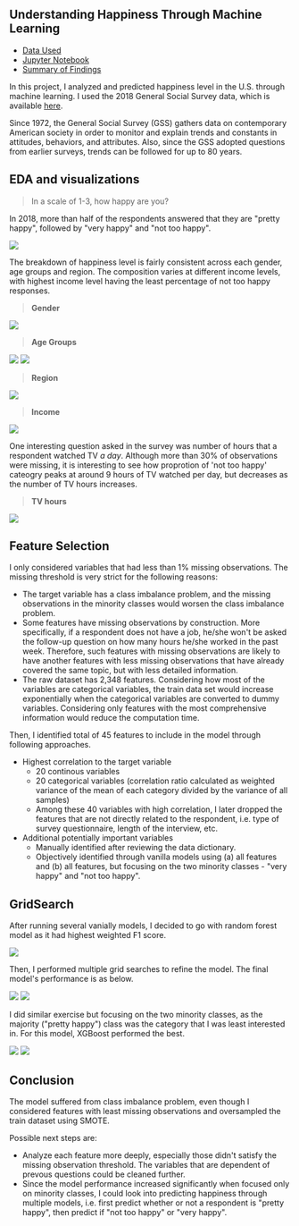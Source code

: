 ## Understanding Happiness Through Machine Learning

- [Data Used](https://github.com/wendysjkim/dsc-mod-5-project-online-ds-pt-051319/blob/work/GSS2018.dta)
- [Jupyter Notebook](https://github.com/wendysjkim/dsc-mod-5-project-online-ds-pt-051319/blob/work/analysis.ipynb)
- [Summary of Findings](https://github.com/wendysjkim/dsc-mod-5-project-online-ds-pt-051319/blob/work/presentation.pdf)

In this project, I analyzed and predicted happiness level in the U.S. through machine learning. I used the 2018 General Social Survey data, which is available [here](https://gss.norc.org).

Since 1972, the General Social Survey (GSS) gathers data on contemporary American society in order to monitor and explain trends and constants in attitudes, behaviors, and attributes. Also, since the GSS adopted questions from earlier surveys, trends can be followed for up to 80 years.


## EDA and visualizations

> In a scale of 1-3, how happy are you?

In 2018, more than half of the respondents answered that they are "pretty happy", followed by "very happy" and "not too happy".

![](https://github.com/wendysjkim/dsc-mod-5-project-online-ds-pt-051319/blob/work/images/Happiness.png)

The breakdown of happiness level is fairly consistent across each gender, age groups and region. The composition varies at different income levels, with highest income level having the least percentage of not too happy responses.

> **Gender**


![](https://github.com/wendysjkim/dsc-mod-5-project-online-ds-pt-051319/blob/work/images/gender.png)

> **Age Groups**


![](https://github.com/wendysjkim/dsc-mod-5-project-online-ds-pt-051319/blob/work/images/age.png)
![](https://github.com/wendysjkim/dsc-mod-5-project-online-ds-pt-051319/blob/work/images/Legend.png)
> **Region**


![](https://github.com/wendysjkim/dsc-mod-5-project-online-ds-pt-051319/blob/work/images/region.png)

> **Income**


![](https://github.com/wendysjkim/dsc-mod-5-project-online-ds-pt-051319/blob/work/images/income.png)

One interesting question asked in the survey was number of hours that a respondent watched TV *a day*. Although more than 30% of observations were missing, it is interesting to see how proprotion of 'not too happy' cateogry peaks at around 9 hours of TV watched per day, but decreases as the number of TV hours increases.

>**TV hours**


![](https://github.com/wendysjkim/dsc-mod-5-project-online-ds-pt-051319/blob/work/images/tv.png)

## Feature Selection
I only considered variables that had less than 1% missing observations. The missing threshold is very strict for the following reasons:
- The target variable has a class imbalance problem, and the missing observations in the minority classes would worsen the class imbalance problem.
- Some features have missing observations by construction. More specifically, if a respondent does not have a job, he/she won't be asked the follow-up question on how many hours he/she worked in the past week. Therefore, such features with missing observations are likely to have another features with less missing observations that have already covered the same topic, but with less detailed information.
- The raw dataset has 2,348 features. Considering how most of the variables are categorical variables, the train data set would increase exponentially when the categorical variables are converted to dummy variables. Considering only features with the most comprehensive information would reduce the computation time.

Then, I identified total of 45 features to include in the model through following approaches.

- Highest correlation to the target variable
   - 20 continous variables
   - 20 categorical variables (correlation ratio calculated as weighted variance of the mean of each category divided by the variance of all samples)
   - Among these 40 variables with high correlation, I later dropped the features that are not directly related to the respondent, i.e. type of survey questionnaire, length of the interview, etc.
- Additional potentially important variables 
   - Manually identified after reviewing the data dictionary.
   - Objectively identified through vanilla models using (a) all features and (b) all features, but focusing on the two minority classes - "very happy" and "not too happy".
   
## GridSearch
After running several vanially models, I decided to go with random forest model as it had highest weighted F1 score.

![](https://github.com/wendysjkim/dsc-mod-5-project-online-ds-pt-051319/blob/work/images/corr_vanilla.png)


Then, I performed multiple grid searches to refine the model. The final model's performance is as below.


![](https://github.com/wendysjkim/dsc-mod-5-project-online-ds-pt-051319/blob/work/images/corr_final_cm.png)
![](https://github.com/wendysjkim/dsc-mod-5-project-online-ds-pt-051319/blob/work/images/corr_final_featimp.png)



I did similar exercise but focusing on the two minority classes, as the majority ("pretty happy") class was the category that I was least interested in. For this model, XGBoost performed the best.

![](https://github.com/wendysjkim/dsc-mod-5-project-online-ds-pt-051319/blob/work/images/bi_final_cm.png)
![](https://github.com/wendysjkim/dsc-mod-5-project-online-ds-pt-051319/blob/work/images/bi_final_featimp.png)

## Conclusion
The model suffered from class imbalance problem, even though I considered features with least missing observations and oversampled the train dataset using SMOTE. 

Possible next steps are:
- Analyze each feature more deeply, especially those didn't satisfy the missing observation threshold. The variables that are dependent of prevous questions could be cleaned further.
- Since the model performance increased significantly when focused only on minority classes, I could look into predicting happiness through multiple models, i.e. first predict whether or not a respondent is "pretty happy", then predict if "not too happy" or "very happy".

